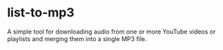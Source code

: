# list-to-mp3
A simple tool for downloading audio from one or more YouTube videos or playlists and merging them into a single MP3 file.
